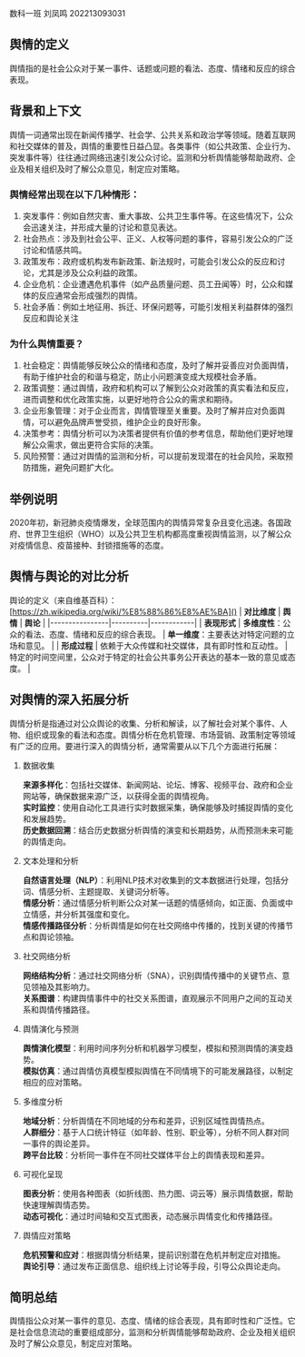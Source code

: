 数科一班 刘凤鸣 202213093031
## 舆情的定义
舆情指的是社会公众对于某一事件、话题或问题的看法、态度、情绪和反应的综合表现。
## 背景和上下文
舆情一词通常出现在新闻传播学、社会学、公共关系和政治学等领域。随着互联网和社交媒体的普及，舆情的重要性日益凸显。各类事件（如公共政策、企业行为、突发事件等）往往通过网络迅速引发公众讨论。监测和分析舆情能够帮助政府、企业及相关组织及时了解公众意见，制定应对策略。
### 舆情经常出现在以下几种情形：
1. 突发事件：例如自然灾害、重大事故、公共卫生事件等。在这些情况下，公众会迅速关注，并形成大量的讨论和意见表达。
2. 社会热点：涉及到社会公平、正义、人权等问题的事件，容易引发公众的广泛讨论和情感共鸣。
3. 政策发布：政府或机构发布新政策、新法规时，可能会引发公众的反应和讨论，尤其是涉及公众利益的政策。
4. 企业危机：企业遭遇危机事件（如产品质量问题、员工丑闻等）时，公众和媒体的反应通常会形成强烈的舆情。
5. 社会矛盾：例如土地征用、拆迁、环保问题等，可能引发相关利益群体的强烈反应和舆论关注
### 为什么舆情重要？
1. 社会稳定：舆情能够反映公众的情绪和态度，及时了解并妥善应对负面舆情，有助于维护社会的和谐与稳定，防止小问题演变成大规模社会矛盾。
2. 政策调整：通过舆情，政府和机构可以了解到公众对政策的真实看法和反应，进而调整和优化政策实施，以更好地符合公众的需求和期待。
3. 企业形象管理：对于企业而言，舆情管理至关重要。及时了解并应对负面舆情，可以避免品牌声誉受损，维护企业的良好形象。
4. 决策参考：舆情分析可以为决策者提供有价值的参考信息，帮助他们更好地理解公众需求，做出更符合实际的决策。
5. 风险预警：通过对舆情的监测和分析，可以提前发现潜在的社会风险，采取预防措施，避免问题扩大化。
## 举例说明
2020年初，新冠肺炎疫情爆发，全球范围内的舆情异常复杂且变化迅速。各国政府、世界卫生组织（WHO）以及公共卫生机构都高度重视舆情监测，以了解公众对疫情信息、疫苗接种、封锁措施等的态度。
## 舆情与舆论的对比分析
舆论的定义（来自维基百科）：[https://zh.wikipedia.org/wiki/%E8%88%86%E8%AE%BA]()
|  **对比维度**  | **舆情** |  **舆论**  |
|----------------|----------|------------|
|  **表现形式**  |  **多维度性**：公众的看法、态度、情绪和反应的综合表现。 |  **单一维度**：主要表达对特定问题的立场和意见。 |
|  **形成过程**  | 依赖于大众传媒和社交媒体，具有即时性和互动性。 | 特定的时间空间里，公众对于特定的社会公共事务公开表达的基本一致的意见或态度。 |
## 对舆情的深入拓展分析
舆情分析是指通过对公众舆论的收集、分析和解读，以了解社会对某个事件、人物、组织或现象的看法和态度。舆情分析在危机管理、市场营销、政策制定等领域有广泛的应用。要进行深入的舆情分析，通常需要从以下几个方面进行拓展：
 1. 数据收集
    
    **来源多样化**：包括社交媒体、新闻网站、论坛、博客、视频平台、政府和企业网站等，确保数据来源广泛，以获得全面的舆情视角。   
    **实时监控**：使用自动化工具进行实时数据采集，确保能够及时捕捉舆情的变化和发展趋势。   
    **历史数据回溯**：结合历史数据分析舆情的演变和长期趋势，从而预测未来可能的舆情走向。  
  
 2. 文本处理和分析
 
    **自然语言处理（NLP）**：利用NLP技术对收集到的文本数据进行处理，包括分词、情感分析、主题提取、关键词分析等。  
    **情感分析**：通过情感分析判断公众对某一话题的情感倾向，如正面、负面或中立情感，并分析其强度和变化。  
    **情感传播路径分析**：分析舆情是如何在社交网络中传播的，找到关键的传播节点和舆论领袖。  
  
 3. 社交网络分析
    
    **网络结构分析**：通过社交网络分析（SNA），识别舆情传播中的关键节点、意见领袖及其影响力。  
    **关系图谱**：构建舆情事件中的社交关系图谱，直观展示不同用户之间的互动关系和舆情传播路径。  
  
 4. 舆情演化与预测
    
    **舆情演化模型**：利用时间序列分析和机器学习模型，模拟和预测舆情的演变趋势。  
    **模拟仿真**：通过舆情仿真模型模拟舆情在不同情境下的可能发展路径，以制定相应的应对策略。  
  
 5. 多维度分析
 
    **地域分析**：分析舆情在不同地域的分布和差异，识别区域性舆情热点。  
    **人群细分**：基于人口统计特征（如年龄、性别、职业等），分析不同人群对同一事件的舆论差异。  
    **跨平台比较**：分析同一事件在不同社交媒体平台上的舆情表现和差异。  
  
 6. 可视化呈现
  
    **图表分析**：使用各种图表（如折线图、热力图、词云等）展示舆情数据，帮助快速理解舆情态势。  
    **动态可视化**：通过时间轴和交互式图表，动态展示舆情变化和传播路径。  

 7. 舆情应对策略
 
    **危机预警和应对**：根据舆情分析结果，提前识别潜在危机并制定应对措施。  
    **舆论引导**：通过发布正面信息、组织线上讨论等手段，引导公众舆论走向。  
  
## 简明总结
舆情指公众对某一事件的意见、态度、情绪的综合表现，具有即时性和广泛性。它是社会信息流动的重要组成部分，监测和分析舆情能够帮助政府、企业及相关组织及时了解公众意见，制定应对策略。


